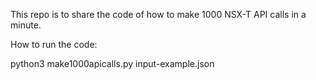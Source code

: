 This repo is to share the code of how to make 1000 NSX-T API calls in a minute.

How to run the code:

python3 make1000apicalls.py input-example.json
